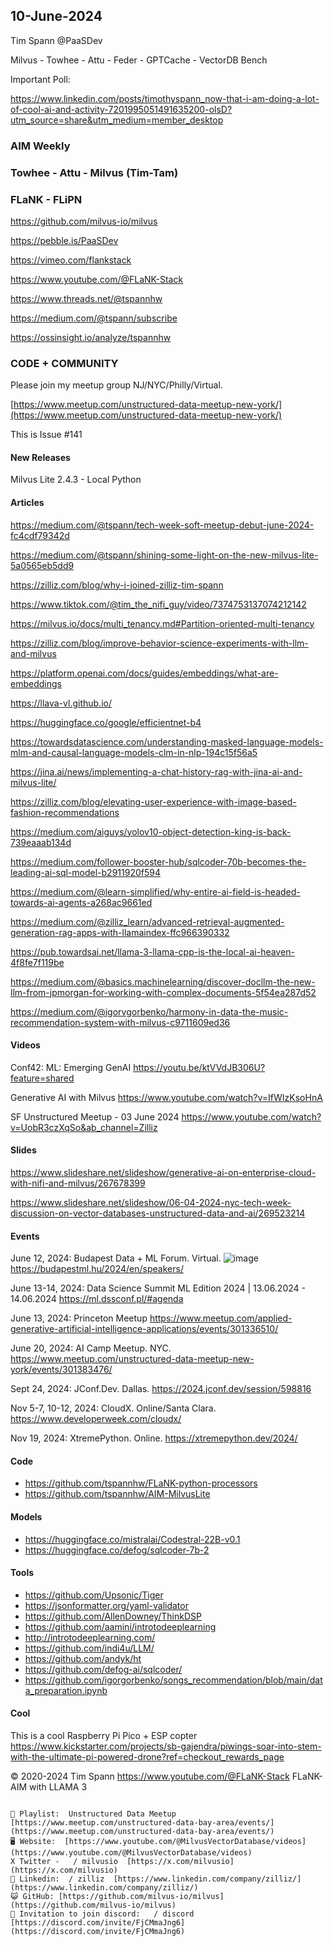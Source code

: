 ## 10-June-2024
Tim Spann @PaaSDev


Milvus - Towhee - Attu - Feder - GPTCache - VectorDB Bench

Important Poll:

https://www.linkedin.com/posts/timothyspann_now-that-i-am-doing-a-lot-of-cool-ai-and-activity-7201995051491635200-olsD?utm_source=share&utm_medium=member_desktop

### AIM Weekly
### Towhee - Attu - Milvus (Tim-Tam)
### FLaNK - FLiPN

https://github.com/milvus-io/milvus

https://pebble.is/PaaSDev

https://vimeo.com/flankstack

https://www.youtube.com/@FLaNK-Stack

https://www.threads.net/@tspannhw

https://medium.com/@tspann/subscribe

https://ossinsight.io/analyze/tspannhw


### CODE + COMMUNITY

Please join my meetup group NJ/NYC/Philly/Virtual. 

[https://www.meetup.com/unstructured-data-meetup-new-york/](https://www.meetup.com/unstructured-data-meetup-new-york/)


This is Issue #141


#### New Releases

Milvus Lite 2.4.3 - Local Python



#### Articles

https://medium.com/@tspann/tech-week-soft-meetup-debut-june-2024-fc4cdf79342d

https://medium.com/@tspann/shining-some-light-on-the-new-milvus-lite-5a0565eb5dd9

https://zilliz.com/blog/why-i-joined-zilliz-tim-spann

https://www.tiktok.com/@tim_the_nifi_guy/video/7374753137074212142

https://milvus.io/docs/multi_tenancy.md#Partition-oriented-multi-tenancy

https://zilliz.com/blog/improve-behavior-science-experiments-with-llm-and-milvus

https://platform.openai.com/docs/guides/embeddings/what-are-embeddings

https://llava-vl.github.io/

https://huggingface.co/google/efficientnet-b4

https://towardsdatascience.com/understanding-masked-language-models-mlm-and-causal-language-models-clm-in-nlp-194c15f56a5

https://jina.ai/news/implementing-a-chat-history-rag-with-jina-ai-and-milvus-lite/

https://zilliz.com/blog/elevating-user-experience-with-image-based-fashion-recommendations

https://medium.com/aiguys/yolov10-object-detection-king-is-back-739eaaab134d

https://medium.com/follower-booster-hub/sqlcoder-70b-becomes-the-leading-ai-sql-model-b2911920f594

https://medium.com/@learn-simplified/why-entire-ai-field-is-headed-towards-ai-agents-a268ac9661ed

https://medium.com/@zilliz_learn/advanced-retrieval-augmented-generation-rag-apps-with-llamaindex-ffc966390332

https://pub.towardsai.net/llama-3-llama-cpp-is-the-local-ai-heaven-4f8fe7f119be

https://medium.com/@basics.machinelearning/discover-docllm-the-new-llm-from-jpmorgan-for-working-with-complex-documents-5f54ea287d52

https://medium.com/@igorvgorbenko/harmony-in-data-the-music-recommendation-system-with-milvus-c9711609ed36



#### Videos

Conf42: ML: Emerging GenAI
https://youtu.be/ktVVdJB306U?feature=shared

Generative AI with Milvus
https://www.youtube.com/watch?v=IfWIzKsoHnA

SF Unstructured Meetup - 03 June 2024
https://www.youtube.com/watch?v=UobR3czXqSo&ab_channel=Zilliz


#### Slides

https://www.slideshare.net/slideshow/generative-ai-on-enterprise-cloud-with-nifi-and-milvus/267678399

https://www.slideshare.net/slideshow/06-04-2024-nyc-tech-week-discussion-on-vector-databases-unstructured-data-and-ai/269523214


#### Events


June 12, 2024: Budapest Data + ML Forum. Virtual.
![image](https://github.com/tspannhw/FLiPStackWeekly/assets/18673814/f7c24719-5ab8-4b4f-87c5-26802234e3f0)
https://budapestml.hu/2024/en/speakers/

June 13-14, 2024: Data Science Summit ML Edition 2024 | 13.06.2024 - 14.06.2024
https://ml.dssconf.pl/#agenda

June 13, 2024:  Princeton Meetup
https://www.meetup.com/applied-generative-artificial-intelligence-applications/events/301336510/

June 20, 2024:  AI Camp Meetup.   NYC.
https://www.meetup.com/unstructured-data-meetup-new-york/events/301383476/

Sept 24, 2024:  JConf.Dev. Dallas.
https://2024.jconf.dev/session/598816

Nov 5-7, 10-12, 2024:  CloudX.  Online/Santa Clara. https://www.developerweek.com/cloudx/

Nov 19, 2024: XtremePython. Online.
https://xtremepython.dev/2024/


#### Code

* https://github.com/tspannhw/FLaNK-python-processors
* https://github.com/tspannhw/AIM-MilvusLite

#### Models

* https://huggingface.co/mistralai/Codestral-22B-v0.1
* https://huggingface.co/defog/sqlcoder-7b-2

#### Tools

* https://github.com/Upsonic/Tiger
* https://jsonformatter.org/yaml-validator
* https://github.com/AllenDowney/ThinkDSP
* https://github.com/aamini/introtodeeplearning
* http://introtodeeplearning.com/
* https://github.com/indi4u/LLM/
* https://github.com/andyk/ht
* https://github.com/defog-ai/sqlcoder/
* https://github.com/igorgorbenko/songs_recommendation/blob/main/data_preparation.ipynb

#### Cool

This is a cool Raspberry Pi Pico + ESP copter
https://www.kickstarter.com/projects/sb-gajendra/piwings-soar-into-stem-with-the-ultimate-pi-powered-drone?ref=checkout_rewards_page



&copy; 2020-2024 Tim Spann  https://www.youtube.com/@FLaNK-Stack
FLaNK-AIM with LLAMA 3

~~~~~~~~~~~~~~~ CONNECT ~~~~~~~~~~~~~~~

🎥 Playlist:  Unstructured Data Meetup  [https://www.meetup.com/unstructured-data-bay-area/events/](https://www.meetup.com/unstructured-data-bay-area/events/)
🖥️ Website:  [https://www.youtube.com/@MilvusVectorDatabase/videos](https://www.youtube.com/@MilvusVectorDatabase/videos)
X Twitter -   / milvusio  [https://x.com/milvusio](https://x.com/milvusio)
🔗 Linkedin:  / zilliz  [https://www.linkedin.com/company/zilliz/](https://www.linkedin.com/company/zilliz/)
😺 GitHub: [https://github.com/milvus-io/milvus](https://github.com/milvus-io/milvus)
🦾 Invitation to join discord:   / discord  [https://discord.com/invite/FjCMmaJng6](https://discord.com/invite/FjCMmaJng6)
